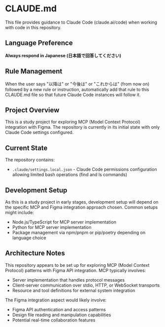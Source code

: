 # CLAUDE.md

This file provides guidance to Claude Code (claude.ai/code) when working with code in this repository.

## Language Preference

**Always respond in Japanese (日本語で回答してください)**

## Rule Management

When the user says "以降は" or "今後は" or "これからは" (from now on) followed by a new rule or instruction, automatically add that rule to this CLAUDE.md file so that future Claude Code instances will follow it.

## Project Overview

This is a study project for exploring MCP (Model Context Protocol) integration with Figma. The repository is currently in its initial state with only Claude Code settings configured.

## Current State

The repository contains:
- `.claude/settings.local.json` - Claude Code permissions configuration allowing limited bash operations (find and ls commands)

## Development Setup

As this is a study project in early stages, development setup will depend on the specific MCP and Figma integration approach chosen. Common setups might include:
- Node.js/TypeScript for MCP server implementation
- Python for MCP server implementation
- Package management via npm/pnpm or pip/poetry depending on language choice

## Architecture Notes

This repository appears to be set up for exploring MCP (Model Context Protocol) patterns with Figma API integration. MCP typically involves:
- Server implementation that handles protocol messages
- Client-server communication over stdio, HTTP, or WebSocket transports
- Resource and tool definitions for external system integration

The Figma integration aspect would likely involve:
- Figma API authentication and access patterns
- Design file reading and manipulation capabilities
- Potential real-time collaboration features